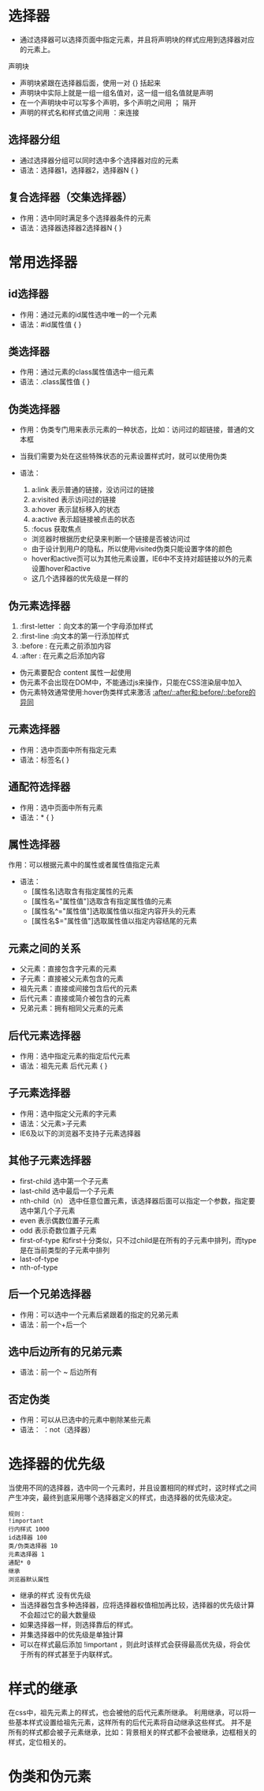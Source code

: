 # 选择器
- 通过选择器可以选择页面中指定元素，并且将声明块的样式应用到选择器对应的元素上。

声明块
- 声明块紧跟在选择器后面，使用一对 {} 括起来
- 声明块中实际上就是一组一组名值对，这一组一组名值就是声明
- 在一个声明块中可以写多个声明，多个声明之间用 ； 隔开
- 声明的样式名和样式值之间用 ：来连接
## 选择器分组 
  - 通过选择器分组可以同时选中多个选择器对应的元素
  - 语法：选择器1，选择器2，选择器N {  }
## 复合选择器（交集选择器）
  - 作用：选中同时满足多个选择器条件的元素
  - 语法：选择器选择器2选择器N {  }


# 常用选择器
## id选择器
  - 作用：通过元素的id属性选中唯一的一个元素
  - 语法：#id属性值 {  }
## 类选择器
  - 作用：通过元素的class属性值选中一组元素
  - 语法：.class属性值 {  }
## 伪类选择器
  - 作用：伪类专门用来表示元素的一种状态，比如：访问过的超链接，普通的文本框
  - 当我们需要为处在这些特殊状态的元素设置样式时，就可以使用伪类
  - 语法：
    1. a:link 表示普通的链接，没访问过的链接
    2. a:visited 表示访问过的链接
    3. a:hover 表示鼠标移入的状态
    4. a:active 表示超链接被点击的状态
    5. :focus 获取焦点

    - 浏览器时根据历史纪录来判断一个链接是否被访问过
    - 由于设计到用户的隐私，所以使用visited伪类只能设置字体的颜色
    - hover和active页可以为其他元素设置，IE6中不支持对超链接以外的元素设置hover和active
    - 这几个选择器的优先级是一样的
## 伪元素选择器
1. :first-letter ：向文本的第一个字母添加样式
2. :first-line :向文本的第一行添加样式
3. :before : 在元素之前添加内容
4. :after : 在元素之后添加内容

- 伪元素要配合 content 属性一起使用
- 伪元素不会出现在DOM中，不能通过js来操作，只能在CSS渲染层中加入
- 伪元素特效通常使用:hover伪类样式来激活
[:after/::after和:before/::before的异同](https://blog.csdn.net/b954960630/article/details/79575622)

## 元素选择器
  - 作用：选中页面中所有指定元素
  - 语法：标签名{  }
## 通配符选择器
  - 作用：选中页面中所有元素
  - 语法：* {  }
## 属性选择器
作用：可以根据元素中的属性或者属性值指定元素
- 语法：
  - [属性名]选取含有指定属性的元素
  - [属性名="属性值"]选取含有指定属性值的元素
  - [属性名^="属性值"]选取属性值以指定内容开头的元素
  - [属性名$="属性值"]选取属性值以指定内容结尾的元素


## 元素之间的关系
- 父元素：直接包含字元素的元素
- 子元素：直接被父元素包含的元素
- 祖先元素：直接或间接包含后代的元素
- 后代元素：直接或简介被包含的元素
- 兄弟元素：拥有相同父元素的元素
## 后代元素选择器
  - 作用：选中指定元素的指定后代元素
  - 语法：祖先元素 后代元素 {  }
## 子元素选择器
  - 作用：选中指定父元素的字元素
  - 语法：父元素>子元素
  - IE6及以下的浏览器不支持子元素选择器
## 其他子元素选择器
- first-child 选中第一个子元素
- last-child 选中最后一个子元素
- nth-child（n） 选中任意位置元素，该选择器后面可以指定一个参数，指定要选中第几个子元素
- even 表示偶数位置子元素
- odd 表示奇数位置子元素
- first-of-type 和first十分类似，只不过child是在所有的子元素中排列，而type是在当前类型的子元素中排列
- last-of-type
- nth-of-type
## 后一个兄弟选择器
- 作用：可以选中一个元素后紧跟着的指定的兄弟元素
- 语法：前一个+后一个
## 选中后边所有的兄弟元素
- 语法：前一个 ~ 后边所有

## 否定伪类
- 作用：可以从已选中的元素中剔除某些元素
- 语法： ：not（选择器）

# 选择器的优先级
当使用不同的选择器，选中同一个元素时，并且设置相同的样式时，这时样式之间产生冲突，最终到底采用哪个选择器定义的样式，由选择器的优先级决定。
```
规则：
!important
行内样式 1000
id选择器 100
类/伪类选择器 10
元素选择器 1
通配* 0
继承
浏览器默认属性
```
- 继承的样式 没有优先级
- 当选择器包含多种选择器，应将选择器权值相加再比较，选择器的优先级计算不会超过它的最大数量级
- 如果选择器一样，则选择靠后的样式。
- 并集选择器中的优先级是单独计算
- 可以在样式最后添加 !important ，则此时该样式会获得最高优先级，将会优于所有的样式甚至于内联样式。

# 样式的继承
在css中，祖先元素上的样式，也会被他的后代元素所继承。
利用继承，可以将一些基本样式设置给祖先元素，这样所有的后代元素将自动继承这些样式。
并不是所有的样式都会被子元素继承，比如：背景相关的样式都不会被继承，边框相关的样式，定位相关的。

# 伪类和伪元素